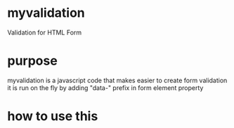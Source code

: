 # myvalidation
Validation for HTML Form

# purpose
myvalidation is a javascript code that makes easier to create form validation
it is run on the fly by adding "data-" prefix in form element property

# how to use this
